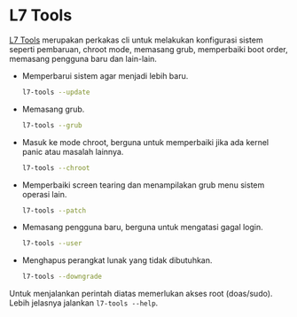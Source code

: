 # L7 Tools

[L7 Tools] merupakan perkakas cli untuk melakukan konfigurasi sistem seperti pembaruan, chroot mode, memasang grub, memperbaiki boot order, memasang pengguna baru dan lain-lain.

- Memperbarui sistem agar menjadi lebih baru.

  ```sh
  l7-tools --update
  ```

- Memasang grub.

  ```sh
  l7-tools --grub
  ```

- Masuk ke mode chroot, berguna untuk memperbaiki jika ada kernel panic atau masalah lainnya.

  ```sh
  l7-tools --chroot
  ```

- Memperbaiki screen tearing dan menampilakan grub menu sistem operasi lain.

  ```sh
  l7-tools --patch
  ```

- Memasang pengguna baru, berguna untuk mengatasi gagal login.

  ```sh
  l7-tools --user
  ```

- Menghapus perangkat lunak yang tidak dibutuhkan.
  ```sh
  l7-tools --downgrade
  ```

Untuk menjalankan perintah diatas memerlukan akses root (doas/sudo). Lebih jelasnya jalankan `l7-tools --help`.

[L7 Tools]:https://gitlab.com/langitketujuh/l7-tools/
